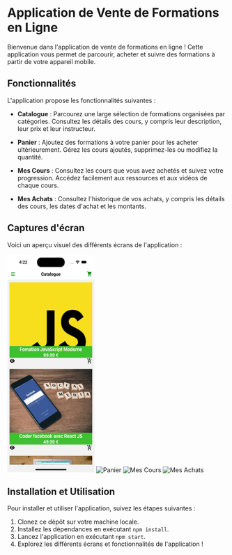 # Application de Vente de Formations en Ligne

Bienvenue dans l'application de vente de formations en ligne ! Cette application vous permet de parcourir, acheter et suivre des formations à partir de votre appareil mobile.

## Fonctionnalités

L'application propose les fonctionnalités suivantes :

- **Catalogue** : Parcourez une large sélection de formations organisées par catégories. Consultez les détails des cours, y compris leur description, leur prix et leur instructeur.

- **Panier** : Ajoutez des formations à votre panier pour les acheter ultérieurement. Gérez les cours ajoutés, supprimez-les ou modifiez la quantité.

- **Mes Cours** : Consultez les cours que vous avez achetés et suivez votre progression. Accédez facilement aux ressources et aux vidéos de chaque cours.

- **Mes Achats** : Consultez l'historique de vos achats, y compris les détails des cours, les dates d'achat et les montants.

## Captures d'écran

Voici un aperçu visuel des différents écrans de l'application :

<img src="images/catalogue.png" width="200" height="500" alt="Catalogue">

<img src="images/panier.png" width="200" height="500" alt="Panier">

<img src="images/mes_cours.png" width="200" height="500" alt="Mes Cours">

<img src="images/mes_achats.png" width="200" height="500" alt="Mes Achats">

## Installation et Utilisation

Pour installer et utiliser l'application, suivez les étapes suivantes :

1. Clonez ce dépôt sur votre machine locale.
2. Installez les dépendances en exécutant `npm install`.
3. Lancez l'application en exécutant `npm start`.
4. Explorez les différents écrans et fonctionnalités de l'application !

